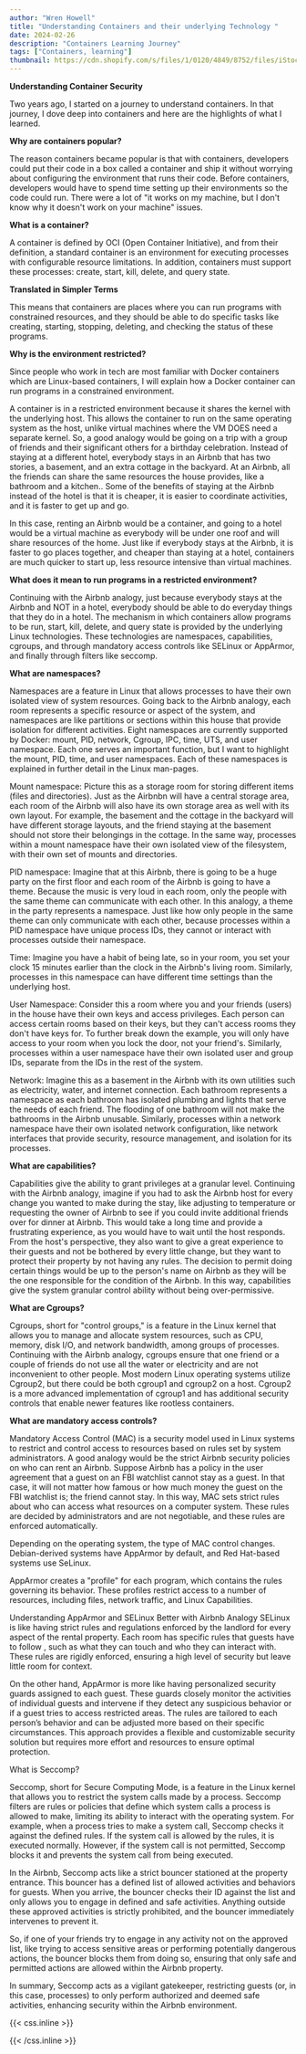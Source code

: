 ```yaml
---
author: "Wren Howell"
title: "Understanding Containers and their underlying Technology "
date: 2024-02-26
description: "Containers Learning Journey"
tags: ["Containers, learning"]
thumbnail: https://cdn.shopify.com/s/files/1/0120/4849/8752/files/iStock-1284852950_480x480.jpg?v=1618857709
---
```

**Understanding Container Security**

Two years ago, I started on a journey to understand containers. In that journey, I dove deep into containers and here are the highlights of what I learned.

**Why are containers popular?**

The reason containers became popular is that with containers, developers could put their code in a box called a container and ship it without worrying about configuring the environment that runs their code. Before containers, developers would have to spend time setting up their environments so the code could run. There were a lot of "it works on my machine, but I don't know why it doesn't work on your machine" issues. 

**What is a container?**

A container is defined by OCI (Open Container Initiative), and from their definition, a standard container is an environment for executing processes with configurable resource limitations. In addition, containers must support these processes: create, start, kill, delete, and query state. 

**Translated in Simpler Terms**

This means that containers are places where you can run programs with constrained resources, and they should be able to do specific tasks like creating, starting, stopping, deleting, and checking the status of these programs.

**Why is the environment restricted?**

Since people who work in tech are most familiar with Docker containers which are Linux-based containers, I will explain how a Docker container can run programs in a constrained environment. 

A container is in a restricted environment because it shares the kernel with the underlying host. This allows the container to run on the same operating system as the host, unlike virtual machines where the VM DOES need a separate kernel. So, a good analogy would be going on a trip with a group of friends and their significant others for a birthday celebration. Instead of staying at a different hotel, everybody stays in an Airbnb that has two stories, a basement, and an extra cottage in the backyard. At an Airbnb, all the friends can share the same resources the house provides, like a bathroom and a kitchen.. Some of the benefits of staying at the Airbnb instead of the hotel is that it is cheaper, it is easier to coordinate activities, and it is faster to get up and go.

In this case, renting an Airbnb would be a container, and going to a hotel would be a virtual machine as everybody will be under one roof and will share resources of the home. Just like if everybody stays at the Airbnb, it is faster to go places together, and cheaper than staying at a hotel, containers are much quicker to start up, less resource intensive than virtual machines. 

**What does it mean to run programs in a restricted environment?**

Continuing with the Airbnb analogy, just because everybody stays at the Airbnb and NOT in a hotel, everybody should be able to do everyday things that they do in a hotel. The mechanism in which containers allow programs to be run, start, kill, delete, and query state is provided by the underlying Linux technologies. These technologies are namespaces, capabilities, cgroups, and through mandatory access controls like SELinux or AppArmor, and finally through filters like seccomp. 

**What are namespaces?**

Namespaces are a feature in Linux that allows processes to have their own isolated view of system resources. Going back to the Airbnb analogy, each room represents a specific resource or aspect of the system, and namespaces are like partitions or sections within this house that provide isolation for different activities. Eight namespaces are currently supported by Docker: mount, PID, network, Cgroup, IPC, time, UTS, and user namespace. Each one serves an important function, but I want to highlight the mount, PID, time, and user namespaces. Each of these namespaces is explained in further detail in the Linux man-pages. 

Mount namespace: Picture this as a storage room for storing different items (files and directories). Just as the Airbnbn will have a central storage area, each room of the Airbnb will also have its own storage area as well with its own layout. For example, the basement and the cottage in the backyard will have different storage layouts, and the friend staying at the basement should not store their belongings in the cottage. In the same way, processes within a mount namespace have their own isolated view of the filesystem, with their own set of mounts and directories.

PID namespace: Imagine that at this Airbnb, there is going to be a huge party on the first floor and each room of the Airbnb is going to have a theme. Because the music is very loud in each room, only the people with the same theme can communicate with each other. In this analogy, a theme in the party represents a namespace. Just like how only people in the same theme can only communicate with each other, because processes within a PID namespace have unique process IDs, they cannot  or interact with processes outside their namespace.
  
Time: Imagine you have a habit of being late, so in your room, you set your clock 15 minutes earlier than the clock in the Airbnb's living room. Similarly, processes in this namespace can have different time settings than the underlying host. 


User Namespace: Consider this a room where you and your friends (users) in the house have their own keys and access privileges. Each person can access certain rooms based on their keys, but they can't access rooms they don't have keys for. To further break down the example, you will only have access to your room when you lock the door, not your friend's. Similarly, processes within a user namespace have their own isolated user and group IDs, separate from the IDs in the rest of the system.


Network: Imagine this as a basement in the Airbnb with its own utilities such as electricity, water, and internet connection. Each bathroom represents a namespace as each bathroom has isolated plumbing and lights that serve the needs of each friend. The flooding of one bathroom will not make the bathrooms in the Airbnb unusable. Similarly, processes within a network namespace have their own isolated network configuration, like network interfaces that provide security, resource management, and isolation for its processes. 


**What are capabilities?**

Capabilities give the ability to grant privileges at a granular level. Continuing with the Airbnb analogy, imagine if you had to ask the Airbnb host for every change you wanted to make during the stay, like adjusting to temperature or requesting the owner of Airbnb to see if you could invite additional friends over for dinner at Airbnb. This would take a long time and provide a frustrating experience, as you would have to wait until the host responds. From the host's perspective, they also want to give a great experience to their guests and not be bothered by every little change, but they want to protect their property by not having any rules. The decision to permit doing certain things would be up to the person's name on Airbnb as they will be the one responsible for the condition of the Airbnb. In this way, capabilities give the system granular control ability without being over-permissive.   

**What are Cgroups?**

Cgroups, short for "control groups," is a feature in the Linux kernel that allows you to manage and allocate system resources, such as CPU, memory, disk I/O, and network bandwidth, among groups of processes. Continuing with the Airbnb analogy, cgroups ensure that one friend or a couple of friends do not use all the water or electricity and are not inconvenient to other people. 
Most modern Linux operating systems utilize Cgroup2, but there could be both cgroup1 and cgroup2 on a host. Cgroup2 is a more advanced implementation of cgroup1 and has additional security controls that enable newer features like rootless containers. 

**What are mandatory access controls?**

Mandatory Access Control (MAC) is a security model used in Linux systems to restrict and control access to resources based on rules set by system administrators. A good analogy would be the strict Airbnb security policies on who can rent an Airbnb. Suppose Airbnb has a policy in the user agreement that a guest on an FBI watchlist cannot stay as a guest. In that case, it will not matter how famous or how much money the guest on the FBI watchlist is; the friend cannot stay. In this way, MAC sets strict rules about who can access what resources on a computer system. These rules are decided by administrators and are not negotiable, and these rules are enforced automatically. 

Depending on the operating system, the type of MAC control changes. Debian-derived systems have AppArmor by default, and Red Hat-based systems use SeLinux.

AppArmor creates a "profile" for each program, which contains the rules governing its behavior. These profiles restrict access to a number of resources, including files, network traffic, and Linux Capabilities.

Understanding AppArmor and SELinux Better with Airbnb Analogy
SELinux is like having strict rules and regulations enforced by the landlord for every aspect of the rental property. Each room has specific rules that guests have to follow , such as what they can touch and who they can interact with. These rules are rigidly enforced, ensuring a high level of security but leave little room for context.

On the other hand, AppArmor is more like having personalized security guards assigned to each guest. These guards closely monitor the activities of individual guests and intervene if they detect any suspicious behavior or if a guest tries to access restricted areas. The rules are tailored to each person’s behavior and can be adjusted more based on their specific circumstances. This approach provides a flexible and customizable security solution but requires more effort and resources to ensure optimal protection.

What is Seccomp? 

Seccomp, short for Secure Computing Mode, is a feature in the Linux kernel that allows you to restrict the system calls made by a process. Seccomp filters are rules or policies that define which system calls a process is allowed to make, limiting its ability to interact with the operating system. For example, when a process tries to make a system call, Seccomp checks it against the defined rules. If the system call is allowed by the rules, it is executed normally. However, if the system call is not permitted, Seccomp blocks it and prevents the system call from being executed.

In the Airbnb, Seccomp acts like a strict bouncer stationed at the property entrance. This bouncer has a defined list of allowed activities and behaviors for guests. When you arrive, the bouncer checks their ID against the list and only allows you to engage in defined and safe activities. Anything outside these approved activities is strictly prohibited, and the bouncer immediately intervenes to prevent it.

So, if one of your friends try to engage in any activity not on the approved list, like trying to access sensitive areas or performing potentially dangerous actions, the bouncer blocks them from doing so, ensuring that only safe and permitted actions are allowed within the Airbnb property.

In summary, Seccomp acts as a vigilant gatekeeper, restricting guests (or, in this case, processes) to only perform authorized and deemed safe activities, enhancing security within the Airbnb environment.




{{< css.inline >}}

<style>
.emojify {
	font-family: Apple Color Emoji, Segoe UI Emoji, NotoColorEmoji, Segoe UI Symbol, Android Emoji, EmojiSymbols;
	font-size: 2rem;
	vertical-align: middle;
}
@media screen and (max-width:650px) {
  .nowrap {
    display: block;
    margin: 25px 0;
  }
}
{{ $image := $resource.Fit "600x400" }}
</style>

{{< /css.inline >}}
